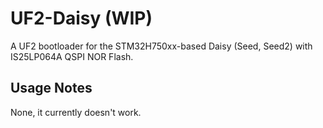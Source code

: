 # UF2-Daisy (WIP)

A UF2 bootloader for the STM32H750xx-based Daisy (Seed, Seed2) with IS25LP064A QSPI NOR Flash.

## Usage Notes

None, it currently doesn't work.
